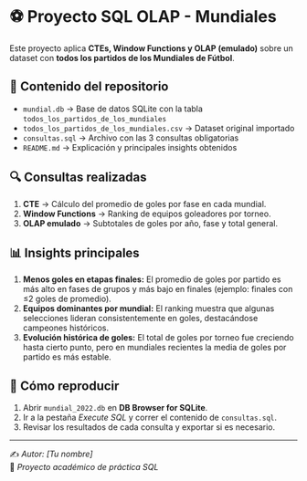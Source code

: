 # ⚽ Proyecto SQL OLAP - Mundiales

Este proyecto aplica **CTEs, Window Functions y OLAP (emulado)** sobre un dataset con **todos los partidos de los Mundiales de Fútbol**.

## 📂 Contenido del repositorio
- `mundial.db` → Base de datos SQLite con la tabla `todos_los_partidos_de_los_mundiales`
- `todos_los_partidos_de_los_mundiales.csv` → Dataset original importado
- `consultas.sql` → Archivo con las 3 consultas obligatorias
- `README.md` → Explicación y principales insights obtenidos

## 🔍 Consultas realizadas
1. **CTE** → Cálculo del promedio de goles por fase en cada mundial.
2. **Window Functions** → Ranking de equipos goleadores por torneo.
3. **OLAP emulado** → Subtotales de goles por año, fase y total general.

## 📊 Insights principales
1. **Menos goles en etapas finales:** El promedio de goles por partido es más alto en fases de grupos y más bajo en finales (ejemplo: finales con ≤2 goles de promedio).  
2. **Equipos dominantes por mundial:** El ranking muestra que algunas selecciones lideran consistentemente en goles, destacándose campeones históricos.  
3. **Evolución histórica de goles:** El total de goles por torneo fue creciendo hasta cierto punto, pero en mundiales recientes la media de goles por partido es más estable.

## 🚀 Cómo reproducir
1. Abrir `mundial_2022.db` en **DB Browser for SQLite**.  
2. Ir a la pestaña *Execute SQL* y correr el contenido de `consultas.sql`.  
3. Revisar los resultados de cada consulta y exportar si es necesario.  

---
✍️ *Autor: [Tu nombre]*  
📅 *Proyecto académico de práctica SQL*
